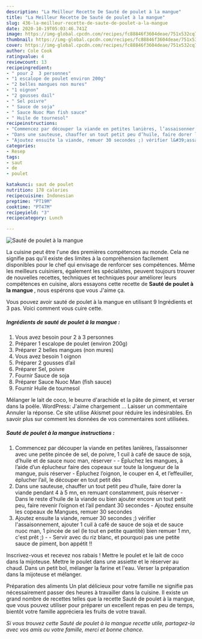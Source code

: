 ```yaml
---
description: "La Meilleur Recette De Sauté de poulet à la mangue"
title: "La Meilleur Recette De Sauté de poulet à la mangue"
slug: 436-la-meilleur-recette-de-saute-de-poulet-a-la-mangue
date: 2020-10-19T05:03:46.741Z
image: https://img-global.cpcdn.com/recipes/fc88846f3604deae/751x532cq70/saute-de-poulet-a-la-mangue-photo-principale-de-la-recette.jpg
thumbnail: https://img-global.cpcdn.com/recipes/fc88846f3604deae/751x532cq70/saute-de-poulet-a-la-mangue-photo-principale-de-la-recette.jpg
cover: https://img-global.cpcdn.com/recipes/fc88846f3604deae/751x532cq70/saute-de-poulet-a-la-mangue-photo-principale-de-la-recette.jpg
author: Cole Cook
ratingvalue: 4
reviewcount: 13
recipeingredient:
- " pour 2  3 personnes"
- "1 escalope de poulet environ 200g"
- "2 belles mangues non mures"
- "1 oignon"
- "2 gousses dail"
- " Sel poivre"
- " Sauce de soja"
- " Sauce Nuoc Man fish sauce"
- " Huile de tournesol"
recipeinstructions:
- "Commencez par découper la viande en petites lanières, l’assaisonner avec une petite pincée de sel, de poivre, 1 cuil à café de sauce de soja, d’huile et de sauce nuoc man, réserver   Épluchez les mangues, à l’aide d’un éplucheur faire des copeaux sur toute la longueur de la mangue, puis réserver  Épluchez l’oignon, le couper en 4, et l’effeuiller, éplucher l’ail, le découper en tout petit dès"
- "Dans une sauteuse, chauffer un tout petit peu d’huile, faire dorer la viande pendant 4 à 5 mn, en remuant constamment, puis réserver Dans le reste d’huile de la viande ou bien ajouter encore un tout petit peu, faire revenir l’oignon et l’ail pendant 30 secondes Ajoutez ensuite les copeaux de Mangues, remuer 30 secondes"
- "Ajoutez ensuite la viande, remuer 30 secondes ;) vérifier l&#39;assaisonnement, ajouter 1 cuil à café de sauce de soja et de sauce nuoc man, 1 pincée de sel (le tout en petite quantité) bien remuer 1 mn, c&#39;est prêt ;)   Servir avec du riz blanc, et pourquoi pas une petite sauce de piment, bon appétit !!"
categories:
- Resep
tags:
- saut
- de
- poulet

katakunci: saut de poulet 
nutrition: 178 calories
recipecuisine: Indonesian
preptime: "PT19M"
cooktime: "PT47M"
recipeyield: "3"
recipecategory: Lunch

---
```



![Sauté de poulet à la mangue](https://img-global.cpcdn.com/recipes/fc88846f3604deae/751x532cq70/saute-de-poulet-a-la-mangue-photo-principale-de-la-recette.jpg)

La cuisine peut être l'une des premières compétences au monde. Cela ne signifie pas qu'il existe des limites à la compréhension facilement disponibles pour le chef qui envisage de renforcer ses compétences. Même les meilleurs cuisiniers, également les spécialistes, peuvent toujours trouver de nouvelles recettes, techniques et techniques pour améliorer leurs compétences en cuisine, alors essayons cette recette de <strong> Sauté de poulet à la mangue </strong>, nous espérons que vous J'aime ça.

<!--inarticleads1-->

Vous pouvez avoir sauté de poulet à la mangue en utilisant 9 Ingrédients et 3 pas. Voici comment vous cuire cette.

##### Ingrédients de sauté de poulet à la mangue :

1. Vous avez besoin  pour 2 à 3 personnes
1. Préparer 1 escalope de poulet (environ 200g)
1. Préparer 2 belles mangues (non mures)
1. Vous avez besoin 1 oignon
1. Préparer 2 gousses d’ail
1. Préparer  Sel, poivre
1. Fournir  Sauce de soja
1. Préparer  Sauce Nuoc Man (fish sauce)
1. Fournir  Huile de tournesol


Mélanger le lait de coco, le beurre d&#39;arachide et la pâte de piment, et verser dans la poêle. WordPress: J&#39;aime chargement … Laisser un commentaire Annuler la réponse. Ce site utilise Akismet pour réduire les indésirables. En savoir plus sur comment les données de vos commentaires sont utilisées. 

<!--inarticleads2-->

##### Sauté de poulet à la mangue instructions :

1. Commencez par découper la viande en petites lanières, l’assaisonner avec une petite pincée de sel, de poivre, 1 cuil à café de sauce de soja, d’huile et de sauce nuoc man, réserver  -  - Épluchez les mangues, à l’aide d’un éplucheur faire des copeaux sur toute la longueur de la mangue, puis réserver  - Épluchez l’oignon, le couper en 4, et l’effeuiller, éplucher l’ail, le découper en tout petit dès
1. Dans une sauteuse, chauffer un tout petit peu d’huile, faire dorer la viande pendant 4 à 5 mn, en remuant constamment, puis réserver - Dans le reste d’huile de la viande ou bien ajouter encore un tout petit peu, faire revenir l’oignon et l’ail pendant 30 secondes - Ajoutez ensuite les copeaux de Mangues, remuer 30 secondes
1. Ajoutez ensuite la viande, remuer 30 secondes ;) vérifier l&#39;assaisonnement, ajouter 1 cuil à café de sauce de soja et de sauce nuoc man, 1 pincée de sel (le tout en petite quantité) bien remuer 1 mn, c&#39;est prêt ;)  -  - Servir avec du riz blanc, et pourquoi pas une petite sauce de piment, bon appétit !!


Inscrivez-vous et recevez nos rabais ! Mettre le poulet et le lait de coco dans la mijoteuse. Mettre le poulet dans une assiette et le réserver au chaud. Dans un petit bol, mélanger la farine et l&#39;eau. Verser la préparation dans la mijoteuse et mélanger. 

<!--inarticleads1-->

<p>
Préparation des aliments Un plat délicieux pour votre famille ne signifie pas nécessairement passer des heures à travailler dans la cuisine. Il existe un grand nombre de recettes telles que la recette Sauté de poulet à la mangue, que vous pouvez utiliser pour préparer un excellent repas en peu de temps, bientôt votre famille appréciera les fruits de votre travail.
</p>

<p>
<i>Si vous trouvez cette Sauté de poulet à la mangue recette utile, partagez-la avec vos amis ou votre famille, merci et bonne chance.</i>
</p>
